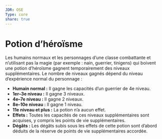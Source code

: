 ```yaml
---
JDR: OSE
Type: core
share: true
---
```

# Potion d’héroïsme

Les humains normaux et les personnages d’une classe combattante et n’utilisant pas la magie (par exemple : nain, guerrier, tinigens) qui boivent une potion d’héroïsme gagnent temporairement des niveaux supplémentaires. Le nombre de niveaux gagnés dépend du niveau d’expérience normal du personnage :

- **Humain normal :** Il gagne les capacités d’un guerrier de 4e niveau.
- **1er–3e niveau :** Il gagne 3 niveaux.
- **4e–7e niveau :** Il gagne 2 niveaux.
- **8e–10e niveau :** Il gagne 1 niveau.
- **11e niveau et plus :** La potion n’a aucun effet.
- **Effets :** Toutes les capacités de ces niveaux supplémentaires sont acquises, y compris les points de vie supplémentaires.
- **Dégâts :** Les dégâts subis sous les effets de cette potion sont d’abord déduits de la réserve de points de vie supplémentaires accordée.